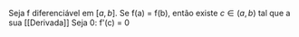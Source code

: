 Seja f diferenciável em $[a,b]$. Se f(a) = f(b), então existe $c \in (a,b)$ tal que a sua [[Derivada]] Seja 0: f'(c) = 0